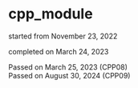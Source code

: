 # cpp_module

started from November 23, 2022

completed on March 24, 2023

Passed on March 25, 2023 (CPP08)  
Passed on August 30, 2024 (CPP09)
